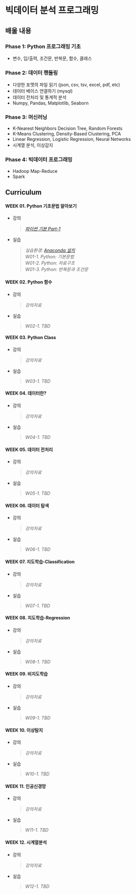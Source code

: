 # 빅데이터 분석 프로그래밍

## 배울 내용
### Phase 1: Python 프로그래밍 기초
- 변수, 입/출력, 조건문, 반복문, 함수, 클래스

### Phase 2: 데이터 핸들링
- 다양한 포맷의 파일 읽기 (json, csv, tsv, excel, pdf, etc)
- 데이터 베이스 연결하기 (mysql)
- 데이터 전처리 및 통계적 분석
- Numpy, Pandas, Matplotlib, Seaborn

### Phase 3: 머신러닝
- K-Nearest Neighbors Decision Tree, Random Forests
- K-Means Clustering, Density-Based Clustering, PCA
- Linear Regression, Logistic Regression, Neural Networks
- 시계열 분석, 이상감지
### Phase 4: 빅데이터 프로그래밍
- Hadoop Map-Reduce
- Spark

## Curriculum

#### WEEK 01. Python 기초문법 알아보기
- 강의
  > _[파이썬 기본 Part-1](https://github.com/thejungwon/bigdata-analysis-programming/blob/master/lecture/week-01.pdf)_
- 실습  
  > _실습환경: [Anaconda 설치  ](https://www.anaconda.com/products/individual)_  
  > _W01-1. Python: 기본문법_  
  > _W01-2. Python: 자료구조_  
  > _W01-3. Python: 반복문과 조건문_  

#### WEEK 02. Python 함수
- 강의
  > _강의자료_
- 실습  
  > _W02-1. TBD_  
#### WEEK 03. Python Class
- 강의
  > _강의자료_
- 실습  
  > _W03-1. TBD_  

#### WEEK 04. 데이터란?
- 강의
  > _강의자료_
- 실습  
  > _W04-1. TBD_  

#### WEEK 05. 데이터 전처리
- 강의
  > _강의자료_
- 실습  
  > _W05-1. TBD_  

#### WEEK 06. 데이터 탐색
- 강의
  > _강의자료_
- 실습  
  > _W06-1. TBD_  

#### WEEK 07. 지도학습-Classification
- 강의
  > _강의자료_
- 실습  
  > _W07-1. TBD_  

#### WEEK 08. 지도학습-Regression
- 강의
  > _강의자료_
- 실습  
  > _W08-1. TBD_  

#### WEEK 09. 비지도학습
- 강의
  > _강의자료_
- 실습  
  > _W09-1. TBD_  
#### WEEK 10. 이상탐지
- 강의
  > _강의자료_
- 실습  
  > _W10-1. TBD_  
#### WEEK 11. 인공신경망
- 강의
  > _강의자료_
- 실습  
  > _W11-1. TBD_  
#### WEEK 12. 시계열분석
- 강의
  > _강의자료_
- 실습  
  > _W12-1. TBD_  
